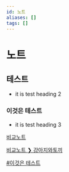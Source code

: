 ```yaml
---
id: 노트
aliases: []
tags: []
---
```


# 노트

## 테스트
- it is test heading 2

### 이것은 테스트
- it is test heading 3

[비교노트](비교노트.md)

[비교노트 ❯ 강아지와토끼](비교노트.md#강아지와토끼)

[#이것은 테스트](#이것은-테스트)
